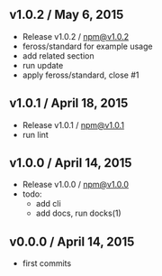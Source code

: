 

## v1.0.2 / May 6, 2015
- Release v1.0.2 / npm@v1.0.2
- feross/standard for example usage
- add related section
- run update
- apply feross/standard, close #1

## v1.0.1 / April 18, 2015
- Release v1.0.1 / npm@v1.0.1
- run lint

## v1.0.0 / April 14, 2015
- Release v1.0.0 / npm@v1.0.0
- todo:
  + add cli
  + add docs, run docks(1)

## v0.0.0 / April 14, 2015
- first commits